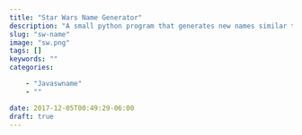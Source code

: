 ```yaml
---
title: "Star Wars Name Generator"
description: "A small python program that generates new names similar to the current names that you feed it. I used character's names from the Star Wars franchise."
slug: "sw-name"
image: "sw.png"
tags: []
keywords: ""
categories:

    - "Javaswname"
    - ""

date: 2017-12-05T00:49:29-06:00
draft: true
---
```

